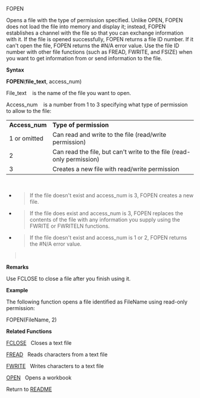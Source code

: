 FOPEN

Opens a file with the type of permission specified. Unlike OPEN, FOPEN
does not load the file into memory and display it; instead, FOPEN
establishes a channel with the file so that you can exchange information
with it. If the file is opened successfully, FOPEN returns a file ID
number. If it can't open the file, FOPEN returns the \#N/A error value.
Use the file ID number with other file functions (such as FREAD, FWRITE,
and FSIZE) when you want to get information from or send information to
the file.

**Syntax**

**FOPEN**(**file\_text**, access\_num)

File\_text&nbsp;&nbsp;&nbsp;&nbsp;is the name of the file you want to
open.

Access\_num&nbsp;&nbsp;&nbsp;&nbsp;is a number from 1 to 3 specifying
what type of permission to allow to the file:

|                 |                                                                       |
| --------------- | --------------------------------------------------------------------- |
| **Access\_num** | **Type of permission**                                                |
| 1 or omitted    | Can read and write to the file (read/write permission)                |
| 2               | Can read the file, but can't write to the file (read-only permission) |
| 3               | Creates a new file with read/write permission                         |

&nbsp;

  - > If the file doesn't exist and access\_num is 3, FOPEN creates a
    > new file.

  - > If the file does exist and access\_num is 3, FOPEN replaces the
    > contents of the file with any information you supply using the
    > FWRITE or FWRITELN functions.

  - > If the file doesn't exist and access\_num is 1 or 2, FOPEN returns
    > the \#N/A error value.

> &nbsp;

**Remarks**

Use FCLOSE to close a file after you finish using it.

**Example**

The following function opens a file identified as FileName using
read-only permission:

FOPEN(FileName, 2)

**Related Functions**

[FCLOSE](FCLOSE.md)&nbsp;&nbsp;&nbsp;Closes a text file

[FREAD](FREAD.md)&nbsp;&nbsp;&nbsp;Reads characters from a text file

[FWRITE](FWRITE.md)&nbsp;&nbsp;&nbsp;Writes characters to a text file

[OPEN](OPEN.md)&nbsp;&nbsp;&nbsp;Opens a workbook



Return to [README](README.md)


